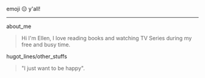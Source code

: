 emoji :expressionless: y'all!
***
about_me
>  Hi I'm Ellen, I love reading books and watching TV Series during my free and busy time.

hugot_lines/other_stuffs
> "I just want to be happy".

